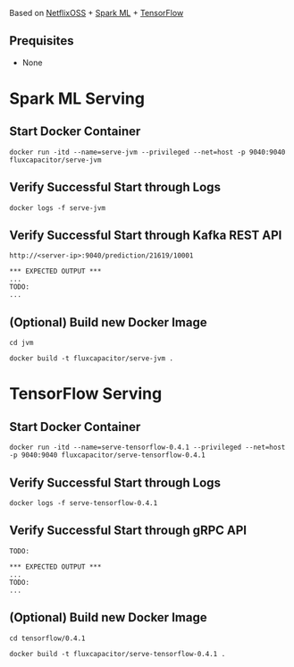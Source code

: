 Based on [NetflixOSS](https://github.com/Netflix/) + [Spark ML](http://spark.apache.org) + [TensorFlow](http://redis.io)

## Prequisites
* None

# Spark ML Serving
## Start Docker Container
```
docker run -itd --name=serve-jvm --privileged --net=host -p 9040:9040 fluxcapacitor/serve-jvm
```

## Verify Successful Start through Logs
```
docker logs -f serve-jvm
```

## Verify Successful Start through Kafka REST API
```
http://<server-ip>:9040/prediction/21619/10001

*** EXPECTED OUTPUT ***
...
TODO:  
...
```

## (Optional) Build new Docker Image
```
cd jvm

docker build -t fluxcapacitor/serve-jvm .
```


# TensorFlow Serving
## Start Docker Container
```
docker run -itd --name=serve-tensorflow-0.4.1 --privileged --net=host -p 9040:9040 fluxcapacitor/serve-tensorflow-0.4.1
```

## Verify Successful Start through Logs
```
docker logs -f serve-tensorflow-0.4.1
```

## Verify Successful Start through gRPC API
```
TODO: 

*** EXPECTED OUTPUT ***
...
TODO:  
...
```

## (Optional) Build new Docker Image
```
cd tensorflow/0.4.1

docker build -t fluxcapacitor/serve-tensorflow-0.4.1 .
```
